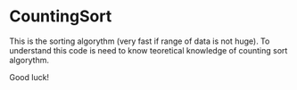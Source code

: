 # CountingSort

This is the sorting algorythm (very fast if range of data is not huge). To understand this code is need to know teoretical 
knowledge of counting sort algorythm.

Good luck!
